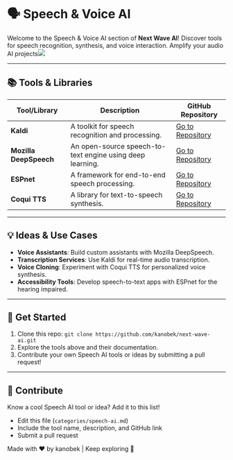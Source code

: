 # 🗣️ Speech & Voice AI

Welcome to the Speech & Voice AI section of **Next Wave AI**! Discover tools for speech recognition, synthesis, and voice interaction. Amplify your audio AI projects![](https://sonix.ai/articles/difference-between-artificial-intelligence-machine-learning-and-natural-language-processing)

---

## 📚 Tools & Libraries

| Tool/Library | Description | GitHub Repository |
| --- | --- | --- |
| **Kaldi** | A toolkit for speech recognition and processing. | [Go to Repository](https://github.com/kaldi-asr/kaldi) |
| **Mozilla DeepSpeech** | An open-source speech-to-text engine using deep learning. | [Go to Repository](https://github.com/mozilla/DeepSpeech) |
| **ESPnet** | A framework for end-to-end speech processing. | [Go to Repository](https://github.com/espnet/espnet) |
| **Coqui TTS** | A library for text-to-speech synthesis. | [Go to Repository](https://github.com/coqui-ai/TTS) |

---

## 💡 Ideas & Use Cases

- **Voice Assistants**: Build custom assistants with Mozilla DeepSpeech.
- **Transcription Services**: Use Kaldi for real-time audio transcription.
- **Voice Cloning**: Experiment with Coqui TTS for personalized voice synthesis.
- **Accessibility Tools**: Develop speech-to-text apps with ESPnet for the hearing impaired.

---

## 🚀 Get Started

1. Clone this repo: `git clone https://github.com/kanobek/next-wave-ai.git`
2. Explore the tools above and their documentation.
3. Contribute your own Speech AI tools or ideas by submitting a pull request!

---

## 🤝 Contribute

Know a cool Speech AI tool or idea? Add it to this list!

- Edit this file (`categories/speech-ai.md`)
- Include the tool name, description, and GitHub link
- Submit a pull request

Made with ❤️ by kanobek | Keep exploring 🌊
